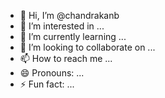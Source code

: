 - 👋 Hi, I’m @chandrakanb
- 👀 I’m interested in ...
- 🌱 I’m currently learning ...
- 💞️ I’m looking to collaborate on ...
- 📫 How to reach me ...
- 😄 Pronouns: ...
- ⚡ Fun fact: ...

<!---
chandrakanb/chandrakanb is a ✨ special ✨ repository because its `README.md` (this file) appears on your GitHub profile.
You can click the Preview link to take a look at your changes.
--->
